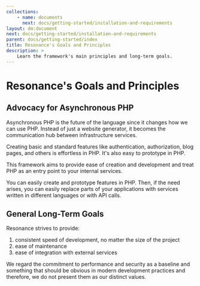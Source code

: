 ```yaml
---
collections: 
    - name: documents
      next: docs/getting-started/installation-and-requirements
layout: dm:document
next: docs/getting-started/installation-and-requirements
parent: docs/getting-started/index
title: Resonance's Goals and Principles
description: >
    Learn the framework's main principles and long-term goals.
---
```


# Resonance's Goals and Principles

## Advocacy for Asynchronous PHP

Asynchronous PHP is the future of the language since it changes how we can use 
PHP. Instead of just a website generator, it becomes the communication hub 
between infrastructure services.

Creating basic and standard features like authentication, authorization, blog 
pages, and others is effortless in PHP. It's also easy to prototype in PHP.

This framework aims to provide ease of creation and development and treat PHP 
as an entry point to your internal services.

You can easily create and prototype features in PHP. Then, if the need arises, 
you can easily replace parts of your applications with services written in 
different languages or with API calls.

## General Long-Term Goals

Resonance strives to provide:

1. consistent speed of development, no matter the size of the project
1. ease of maintenance
1. ease of integration with external services

We regard the commitment to performance and security as a baseline and 
something that should be obvious in modern development practices and 
therefore, we do not present them as our distinct values.
